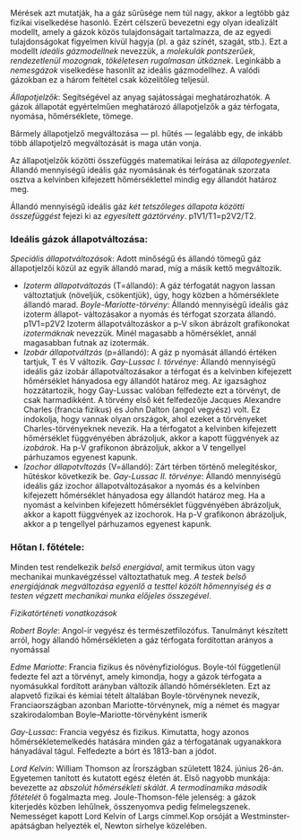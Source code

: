 Mérések azt mutatják, ha a gáz sűrűsége nem túl nagy, akkor a legtöbb gáz fizikai viselkedése hasonló. Ezért célszerű bevezetni egy olyan idealizált modellt, amely a gázok közös tulajdonságait tartalmazza, de az egyedi tulajdonságokat figyelmen kívül hagyja (pl. a gáz színét, szagát, stb.). Ezt a modellt *ideális gázmodellnek* nevezzük, a *molekulák pontszerűek*, *rendezetlenül mozognak*, *tökéletesen rugalmasan ütköznek*. Leginkább a *nemesgázok* viselkedése hasonlít az ideális gázmodellhez. A valódi gázokban ez a három feltétel csak közelítőleg teljesül.

*Állapotjelzők*: Segítségével az anyag sajátosságai meghatározhatók.  A gázok állapotát egyértelműen meghatározó állapotjelzők a gáz térfogata, nyomása, hőmérséklete, tömege.

Bármely állapotjelző megváltozása — pl. hűtés — legalább egy, de inkább több állapotjelző megváltozását is maga után vonja.

Az állapotjelzők közötti összefüggés matematikai leírása az *állapotegyenlet*. Állandó mennyiségű ideális gáz nyomásának és térfogatának szorzata osztva a kelvinben kifejezett hőmérséklettel mindig egy állandót határoz meg.

Állandó mennyiségű ideális gáz *két tetszőleges állapota közötti összefüggést* fejezi ki az *egyesített gáztörvény*. p1V1/T1=p2V2/T2.

### Ideális gázok állapotváltozása:

*Speciális állapotváltozások*: Adott minőségű és állandó tömegű gáz állapotjelzői közül az egyik állandó marad, míg a másik kettő megváltozik.

 - *Izoterm állapotváltozás* (T=állandó): A gáz térfogatát nagyon lassan változtatjuk (növeljük, csökentjük), úgy, hogy közben a hőmérséklete állandó marad. *Boyle-Mariotte-törvény*: Állandó mennyiségű ideális gáz izoterm állapot- változásakor a nyomás és térfogat szorzata állandó. p1V1=p2V2
Izoterm állapotváltozáskor a p-V síkon ábrázolt grafikonokat *izotermáknak* nevezzük. Minél magasabb a hőmérséklet, annál magasabban futnak az izotermák.
 - *Izobár állapotváltzás* (p=állandó): A gáz p nyomását állandó értéken tartjuk, T és V változik. *Gay-Lussac I. törvénye*: Állandó mennyiségű ideális gáz izobár állapotváltozásakor a térfogat és a kelvinben kifejezett hőmérséklet hányadosa egy állandót határoz meg. Az igazsághoz hozzátartozik, hogy Gay-Lussac valóban felfedezte ezt a törvényt, de csak harmadikként. A törvény első két felfedezője Jacques Alexandre Charles (francia fizikus) és John Dalton (angol vegyész) volt. Ez indokolja, hogy vannak olyan országok, ahol ezeket a törvényeket Charles-törvényeknek nevezik.
Ha a térfogatot a kelvinben kifejezett hőmérséklet függvényében ábrázoljuk, akkor a kapott függvények az *izobárok*. Ha p-V grafikonon ábrázoljuk, akkor a V tengellyel párhuzamos egyenest kapunk.
 - *Izochor állapotvltozás* (V=állandó): Zárt térben történő melegítéskor, hűtéskor következik be. *Gay-Lussac II. törvénye*: Állandó mennyiségű ideális gáz izochor állapotváltozásakor a nyomás és a kelvinben kifejezett hőmérséklet hányadosa egy állandót határoz meg.
Ha a nyomást a kelvinben kifejezett hőmérséklet függvényében ábrázoljuk, akkor a kapott függvények az izochorok. Ha p-V grafikonon ábrázoljuk, akkor a p tengellyel párhuzamos egyenest kapunk.

### Hőtan I. főtétele:

Minden test rendelkezik *belső energiával*, amit termikus úton vagy mechanikai munkavégzéssel változtathatuk meg. *A testek belső energiájának megváltozása egyenlő a testtel közölt hőmennyiség és a testen végzett mechanikai munka előjeles összegével*.

*Fizikatörténeti vonatkozások*

*Robert Boyle*: Angol-ír vegyész és természetfilozófus. Tanulmányt készített arról, hogy állandó hőmérsékleten a gáz térfogata fordítottan arányos a nyomással

*Edme Mariotte*: Francia fizikus és növényfiziológus. Boyle-tól függetlenül fedezte fel azt a törvényt, amely kimondja, hogy a gázok térfogata a nyomásukkal fordított arányban változik állandó hőmérsékleten. Ezt az alapvető fizikai és kémiai tételt általában Boyle-törvénynek nevezik, Franciaországban azonban Mariotte-törvénynek, míg a német és magyar szakirodalomban Boyle–Mariotte-törvényként ismerik

*Gay-Lussac*: Francia vegyész és fizikus. Kimutatta, hogy azonos hőmérsékletemelkedés hatására minden gáz a térfogatának ugyanakkora hányadával tágul. Felfedezte a bórt és 1813-ban a jódot.

*Lord Kelvin*: William Thomson az Írországban született 1824. június 26-án. Egyetemen tanított és kutatott egész életén át. Első nagyobb munkája: bevezette az *abszolút hőmérsékleti skálát*. *A termodinamika második főtételét* ő fogalmazta meg. Joule-Thomson-féle jelenség: a gázok kiterjedés közben lehűlnek, összenyomva pedig felmelegszenek. Nemességet kapott Lord Kelvin of Largs címmel.Kop orsóját a Westminster-apátságban helyezték el, Newton sírhelye közelében.
